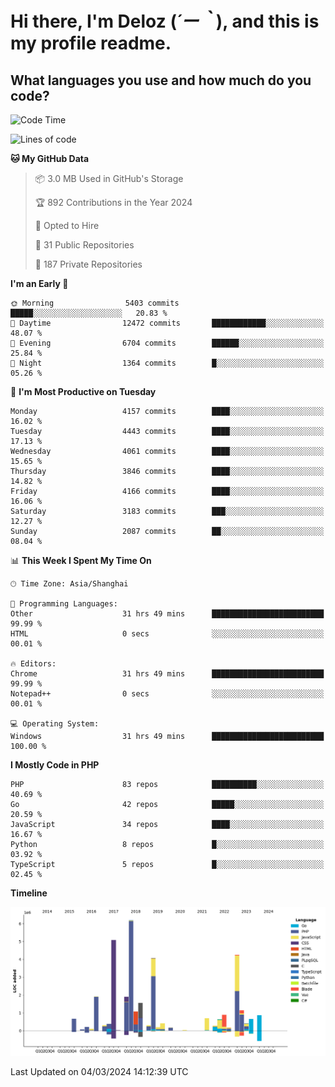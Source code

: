 # **Hi there, I'm Deloz (*´ー｀*), and this is my profile readme.**

## **What languages you use and how much do you code?**

<!--START_SECTION:waka-->
![Code Time](http://img.shields.io/badge/Code%20Time-3%2C399%20hrs%2014%20mins-blue)

![Lines of code](https://img.shields.io/badge/From%20Hello%20World%20I%27ve%20Written-34.4%20million%20lines%20of%20code-blue)

**🐱 My GitHub Data** 

> 📦 3.0 MB Used in GitHub's Storage 
 > 
> 🏆 892 Contributions in the Year 2024
 > 
> 💼 Opted to Hire
 > 
> 📜 31 Public Repositories 
 > 
> 🔑 187 Private Repositories 
 > 
**I'm an Early 🐤** 

```text
🌞 Morning                5403 commits        █████░░░░░░░░░░░░░░░░░░░░   20.83 % 
🌆 Daytime                12472 commits       ████████████░░░░░░░░░░░░░   48.07 % 
🌃 Evening                6704 commits        ██████░░░░░░░░░░░░░░░░░░░   25.84 % 
🌙 Night                  1364 commits        █░░░░░░░░░░░░░░░░░░░░░░░░   05.26 % 
```
📅 **I'm Most Productive on Tuesday** 

```text
Monday                   4157 commits        ████░░░░░░░░░░░░░░░░░░░░░   16.02 % 
Tuesday                  4443 commits        ████░░░░░░░░░░░░░░░░░░░░░   17.13 % 
Wednesday                4061 commits        ████░░░░░░░░░░░░░░░░░░░░░   15.65 % 
Thursday                 3846 commits        ████░░░░░░░░░░░░░░░░░░░░░   14.82 % 
Friday                   4166 commits        ████░░░░░░░░░░░░░░░░░░░░░   16.06 % 
Saturday                 3183 commits        ███░░░░░░░░░░░░░░░░░░░░░░   12.27 % 
Sunday                   2087 commits        ██░░░░░░░░░░░░░░░░░░░░░░░   08.04 % 
```


📊 **This Week I Spent My Time On** 

```text
🕑︎ Time Zone: Asia/Shanghai

💬 Programming Languages: 
Other                    31 hrs 49 mins      █████████████████████████   99.99 % 
HTML                     0 secs              ░░░░░░░░░░░░░░░░░░░░░░░░░   00.01 % 

🔥 Editors: 
Chrome                   31 hrs 49 mins      █████████████████████████   99.99 % 
Notepad++                0 secs              ░░░░░░░░░░░░░░░░░░░░░░░░░   00.01 % 

💻 Operating System: 
Windows                  31 hrs 49 mins      █████████████████████████   100.00 % 
```

**I Mostly Code in PHP** 

```text
PHP                      83 repos            ██████████░░░░░░░░░░░░░░░   40.69 % 
Go                       42 repos            █████░░░░░░░░░░░░░░░░░░░░   20.59 % 
JavaScript               34 repos            ████░░░░░░░░░░░░░░░░░░░░░   16.67 % 
Python                   8 repos             █░░░░░░░░░░░░░░░░░░░░░░░░   03.92 % 
TypeScript               5 repos             █░░░░░░░░░░░░░░░░░░░░░░░░   02.45 % 
```



**Timeline**

![Lines of Code chart](https://raw.githubusercontent.com/deloz/deloz/main/assets/bar_graph.png)


 Last Updated on 04/03/2024 14:12:39 UTC
<!--END_SECTION:waka-->
